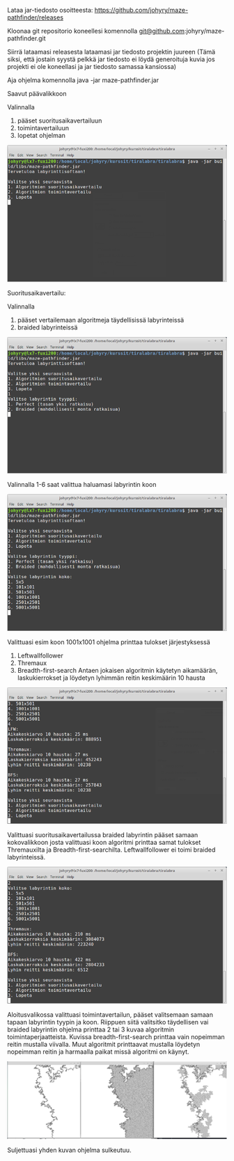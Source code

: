 
Lataa jar-tiedosto osoitteesta:
https://github.com/johyry/maze-pathfinder/releases

Kloonaa git repositorio koneellesi komennolla git@github.com:johyry/maze-pathfinder.git

Siirrä lataamasi releasesta lataamasi jar tiedosto projektin juureen (Tämä siksi, että jostain syystä pelkkä jar tiedosto ei löydä generoituja kuvia jos projekti ei ole koneellasi ja jar tiedosto samassa kansiossa)

Aja ohjelma komennolla java -jar maze-pathfinder.jar

Saavut päävalikkoon

Valinnalla
1. pääset suoritusaikavertailuun
2. toimintavertailuun
3. lopetat ohjelman

![päävalikko](../Kuvat/Kayttoohjeet/aloitus.png)

Suoritusaikavertailu:

Valinnalla
1. pääset vertailemaan algoritmeja täydellisissä labyrinteissä
2. braided labyrinteissä

![suoritusvertailu](../Kuvat/Kayttoohjeet/suoritusaikavertailu.png)

Valinnalla 1-6 saat valittua haluamasi labyrintin koon

![vertailuPerfectKoko](../Kuvat/Kayttoohjeet/suoritusaikaPerfectKoko.png)

Valittuasi esim koon 1001x1001 ohjelma printtaa tulokset järjestyksessä
1. Leftwallfollower
2. Thremaux
3. Breadth-first-search
Antaen jokaisen algoritmin käytetyn aikamäärän, laskukierrokset ja löydetyn lyhimmän reitin keskimäärin 10 hausta


![vertailuPerfectKoko4](../Kuvat/Kayttoohjeet/suoritusaikaPerfectKoko4.png)

Valittuasi suoritusaikavertailussa braided labyrintin pääset samaan kokovalikkoon josta valittuasi koon algoritmi printtaa samat tulokset Thremauxilta ja Breadth-first-searchilta. Leftwallfollower ei toimi braided labyrinteissä.

![vertailuBraidedKoko4](../Kuvat/Kayttoohjeet/suoritusaikaBraidedKoko4.png)

Aloitusvalikossa valittuasi toimintavertailun, pääset valitsemaan samaan tapaan labyrintin tyypin ja koon. Riippuen siitä valitsitko täydellisen vai braided labyrintin ohjelma printtaa 2 tai 3 kuvaa algoritmin toimintaperjaatteista. Kuvissa breadth-first-search printtaa vain nopeimman reitin mustalla viivalla. Muut algoritmit printtaavat mustalla löydetyn nopeimman reitin ja harmaalla paikat missä algoritmi on käynyt.

![toimintavertailuPerfectKoko3](../Kuvat/Kayttoohjeet/toimintavertailuPerfectKoko3.png)

Suljettuasi yhden kuvan ohjelma sulkeutuu.

